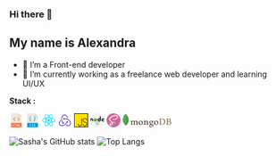 ### Hi there 👋
## My name is Alexandra

- 🔭 I’m a Front-end developer
- 🌱 I’m currently working as a freelance web developer and learning UI/UX

**Stack :**

<code><img height="25" src="https://github.com/alexandra-stepanova/alexandra-stepanova/blob/main/assets/10714751421536080157.svg"></code>
<code><img height="25" src="https://github.com/alexandra-stepanova/alexandra-stepanova/blob/main/assets/16738931111536080149-128.png"></code>
<code><img height="25" src="https://github.com/alexandra-stepanova/alexandra-stepanova/blob/main/assets/9159770461553750379.svg"></code>
<code><img height="25" src="https://github.com/alexandra-stepanova/alexandra-stepanova/blob/main/assets/icons8-redux-48.png"></code>
<code><img height="25" src="https://github.com/alexandra-stepanova/alexandra-stepanova/blob/main/assets/js.png"></code>
<code><img height="25" src="https://github.com/alexandra-stepanova/alexandra-stepanova/blob/main/assets/nodejs.svg"></code>
<code><img height="25" src="https://github.com/alexandra-stepanova/alexandra-stepanova/blob/main/assets/sass.png"></code>
<code><img height="25" src="https://github.com/alexandra-stepanova/alexandra-stepanova/blob/main/assets/17459301571551942128.svg"></code>


![Sasha's GitHub stats](https://github-readme-stats.vercel.app/api?username=alexandra-stepanova&show_icons=true&include_all_commits=true&count_private=true&theme=vue)
![Top Langs](https://github-readme-stats-git-masterrstaa-rickstaa.vercel.app/api/top-langs/?username=alexandra-stepanova&layout=compact&custom_title=Most%20used%20languages&langs_count=10&include_all_commits=true&hide_progress=false&theme=vue)
